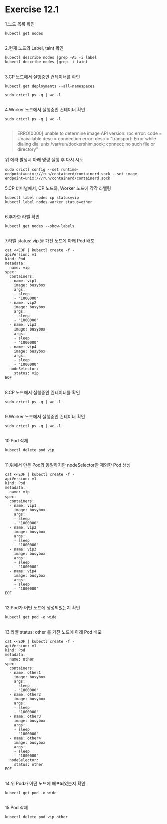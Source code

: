 # Exercise 12.1


1.노드 목록 확인
```
kubectl get nodes
```

##

2.현재 노드의 Label, taint 확인
```
kubectl describe nodes |grep -A5 -i label
kubectl describe nodes |grep -i taint
```

##

3.CP 노드에서 실행중인 컨테이너를 확인

```
kubectl get deployments --all-namespaces
```
```
sudo crictl ps -q | wc -l
```

##

4.Worker 노드에서 실행중인 컨테이너 확인
```
sudo crictl ps -q | wc -l
```
##
> ERRO[0000] unable to determine image API version: rpc error: code = Unavailable desc = connection error: desc = "transport: Error while dialing dial unix /var/run/dockershim.sock: connect: no such file or directory"

위 에러 발생시 아래 명령 실행 후 다시 시도
```
sudo crictl config --set runtime-endpoint=unix:///run/containerd/containerd.sock --set image-endpoint=unix:///run/containerd/containerd.sock
```


5.CP 터미널에서, CP 노드와, Worker 노드에 각각 라벨링

```
kubectl label nodes cp status=vip
kubectl label nodes worker status=other
```

##

6.추가한 라벨 확인
```
kubectl get nodes --show-labels
```

##


7.라벨 status: vip 을 가진 노드에 아래 Pod 배포
```
cat <<EOF | kubectl create -f -
apiVersion: v1
kind: Pod
metadata:
  name: vip
spec:
  containers:
  - name: vip1
    image: busybox
    args:
    - sleep
    - "1000000"
  - name: vip2
    image: busybox
    args:
    - sleep
    - "1000000"
  - name: vip3
    image: busybox
    args:
    - sleep
    - "1000000"
  - name: vip4
    image: busybox
    args:
    - sleep
    - "1000000"
  nodeSelector:
    status: vip
EOF
```

##

8.CP 노드에서 실행중인 컨테이너를 확인

```
sudo crictl ps -q | wc -l
```

##

9.Worker 노드에서 실행중인 컨테이너 확인
```
sudo crictl ps -q | wc -l
```
##

10.Pod 삭제
```
kubectl delete pod vip
```

##

11.위에서 만든 Pod와 동일하지만 nodeSelector만 제외한 Pod 생성
```
cat <<EOF | kubectl create -f -
apiVersion: v1
kind: Pod
metadata:
  name: vip
spec:
  containers:
  - name: vip1
    image: busybox
    args:
    - sleep
    - "1000000"
  - name: vip2
    image: busybox
    args:
    - sleep
    - "1000000"
  - name: vip3
    image: busybox
    args:
    - sleep
    - "1000000"
  - name: vip4
    image: busybox
    args:
    - sleep
    - "1000000"
EOF
```

##

12.Pod가 어떤 노드에 생성되었는지 확인
```
kubectl get pod -o wide
```

##

13.라벨 status: other 를 가진 노드에 아래 Pod 배포
```
cat <<EOF | kubectl create -f -
apiVersion: v1
kind: Pod
metadata:
  name: other
spec:
  containers:
  - name: other1
    image: busybox
    args:
    - sleep
    - "1000000"
  - name: other2
    image: busybox
    args:
    - sleep
    - "1000000"
  - name: other3
    image: busybox
    args:
    - sleep
    - "1000000"
  - name: other4
    image: busybox
    args:
    - sleep
    - "1000000"
  nodeSelector:
    status: other
EOF
```

##

14.위 Pod가 어떤 노드에 배포되었는지 확인
```
kubectl get pod -o wide
```
##

15.Pod 삭제
```
kubectl delete pod vip other
```
